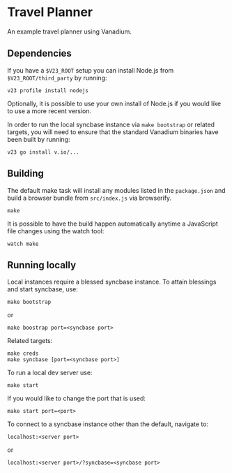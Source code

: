# Travel Planner

An example travel planner using Vanadium.

## Dependencies

If you have a `$V23_ROOT` setup you can install Node.js from
`$V23_ROOT/third_party` by running:

    v23 profile install nodejs

Optionally, it is possible to use your own install of Node.js if you would like
to use a more recent version.

In order to run the local syncbase instance via `make bootstrap` or related
targets, you will need to ensure that the standard Vanadium binaries have been
built by running:

    v23 go install v.io/...

## Building

The default make task will install any modules listed in the `package.json` and
build a browser bundle from `src/index.js` via browserify.

    make

It is possible to have the build happen automatically anytime a JavaScript file
changes using the watch tool:

    watch make

## Running locally

Local instances require a blessed syncbase instance. To attain blessings and
start syncbase, use:

    make bootstrap

or

    make boostrap port=<syncbase port>

Related targets:

    make creds
    make syncbase [port=<syncbase port>]

To run a local dev server use:

    make start

If you would like to change the port that is used:

    make start port=<port>

To connect to a syncbase instance other than the default, navigate to:

    localhost:<server port>

or

    localhost:<server port>/?syncbase=<syncbase port>

